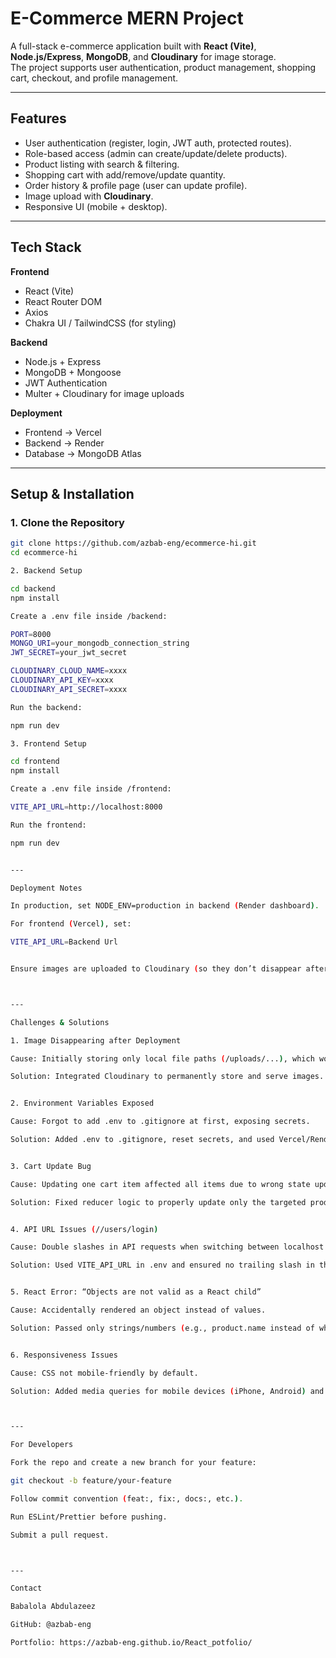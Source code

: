 # E-Commerce MERN Project

A full-stack e-commerce application built with **React (Vite)**, **Node.js/Express**, **MongoDB**, and **Cloudinary** for image storage.  
The project supports user authentication, product management, shopping cart, checkout, and profile management.

---

## Features

- User authentication (register, login, JWT auth, protected routes).
- Role-based access (admin can create/update/delete products).
- Product listing with search & filtering.
- Shopping cart with add/remove/update quantity.
- Order history & profile page (user can update profile).
- Image upload with **Cloudinary**.
- Responsive UI (mobile + desktop).

---

## Tech Stack

**Frontend**

- React (Vite)
- React Router DOM
- Axios
- Chakra UI / TailwindCSS (for styling)

**Backend**

- Node.js + Express
- MongoDB + Mongoose
- JWT Authentication
- Multer + Cloudinary for image uploads

**Deployment**

- Frontend → Vercel
- Backend → Render
- Database → MongoDB Atlas

---

## Setup & Installation

### 1. Clone the Repository

```bash
git clone https://github.com/azbab-eng/ecommerce-hi.git
cd ecommerce-hi

2. Backend Setup

cd backend
npm install

Create a .env file inside /backend:

PORT=8000
MONGO_URI=your_mongodb_connection_string
JWT_SECRET=your_jwt_secret

CLOUDINARY_CLOUD_NAME=xxxx
CLOUDINARY_API_KEY=xxxx
CLOUDINARY_API_SECRET=xxxx

Run the backend:

npm run dev

3. Frontend Setup

cd frontend
npm install

Create a .env file inside /frontend:

VITE_API_URL=http://localhost:8000

Run the frontend:

npm run dev


---

Deployment Notes

In production, set NODE_ENV=production in backend (Render dashboard).

For frontend (Vercel), set:

VITE_API_URL=Backend Url


Ensure images are uploaded to Cloudinary (so they don’t disappear after deployment).



---

Challenges & Solutions

1. Image Disappearing after Deployment

Cause: Initially storing only local file paths (/uploads/...), which worked on localhost but not on Render.

Solution: Integrated Cloudinary to permanently store and serve images. Now images are always accessible.


2. Environment Variables Exposed

Cause: Forgot to add .env to .gitignore at first, exposing secrets.

Solution: Added .env to .gitignore, reset secrets, and used Vercel/Render environment settings.


3. Cart Update Bug

Cause: Updating one cart item affected all items due to wrong state update (map logic).

Solution: Fixed reducer logic to properly update only the targeted product by productId.


4. API URL Issues (//users/login)

Cause: Double slashes in API requests when switching between localhost and production.

Solution: Used VITE_API_URL in .env and ensured no trailing slash in the URL.


5. React Error: “Objects are not valid as a React child”

Cause: Accidentally rendered an object instead of values.

Solution: Passed only strings/numbers (e.g., product.name instead of whole product object).


6. Responsiveness Issues

Cause: CSS not mobile-friendly by default.

Solution: Added media queries for mobile devices (iPhone, Android) and tested across screens.



---

For Developers

Fork the repo and create a new branch for your feature:

git checkout -b feature/your-feature

Follow commit convention (feat:, fix:, docs:, etc.).

Run ESLint/Prettier before pushing.

Submit a pull request.



---

Contact

Babalola Abdulazeez

GitHub: @azbab-eng

Portfolio: https://azbab-eng.github.io/React_potfolio/
```
